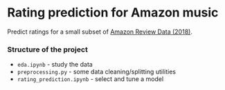 # Rating prediction for Amazon music

Predict ratings for a small subset of [Amazon Review Data (2018)](https://nijianmo.github.io/amazon/index.html).

### Structure of the project
* `eda.ipynb` - study the data
* `preprocessing.py` - some data cleaning/splitting utilities
* `rating_prediction.ipynb` - select and tune a model
